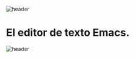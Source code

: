 
![header](/Tutoriales-IFC/assets/header.png)













# El editor de texto Emacs.













![header](/Tutoriales-IFC/assets/header.png)

